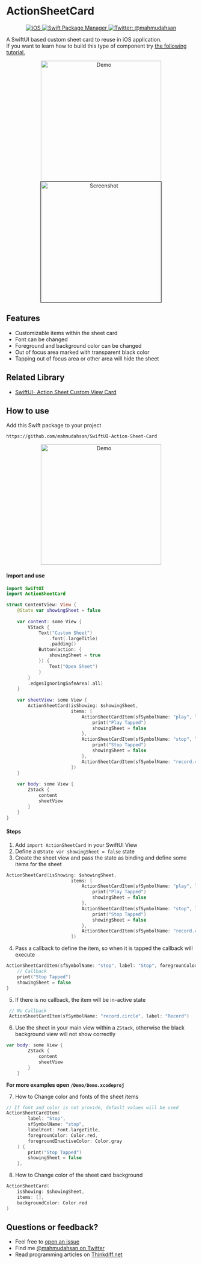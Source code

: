 # ActionSheetCard
<p align="center">
    <a href="https://github.com/mahmudahsan/SwiftUI-Action-Sheet-Card">
        <img src="https://img.shields.io/badge/platform-iOS-lightgrey" alt="iOS" />
    </a>
    <a href="https://swift.org/package-manager">
        <img src="https://img.shields.io/badge/spm-compatible-green.svg?style=flat" alt="Swift Package Manager" />
    </a>
    <a href="https://twitter.com/mahmudahsan">
        <img src="https://img.shields.io/badge/contact%40-mahmudahsan-blue.svg" alt="Twitter: @mahmudahsan" />
    </a>
</p>

A SwiftUI based custom sheet card to reuse in iOS application. <br />
If you want to learn how to build this type of component try [the following tutorial.](https://thinkdiff.net/swiftui-how-to-create-a-custom-actionsheet-card-view-2c98c2ce463d)

 <p align="center">
    <img src="Resources/demo.gif" width="320" alt="Demo" />
    <img src="Resources/demo-screen.png" width="320" alt="Screenshot" border="1">
</p>

## Features
- Customizable items within the sheet card
- Font can be changed
- Foreground and background color can be changed
- Out of focus area marked with transparent black color
- Tapping out of focus area or other area will hide the sheet

## Related Library
- [SwiftUI- Action Sheet Custom View Card](https://github.com/mahmudahsan/SwiftUI-Action-Sheet-Custom-View-Card)

## How to use

Add this Swift package to your project
```
https://github.com/mahmudahsan/SwiftUI-Action-Sheet-Card
```

 <p align="center">
    <img src="Resources/spm-add.png" width="320" alt="Demo" />
</p>

#### Import and use

```swift
import SwiftUI
import ActionSheetCard

struct ContentView: View {
    @State var showingSheet = false
    
    var content: some View {
        VStack {
            Text("Custom Sheet")
                .font(.largeTitle)
                .padding()
            Button(action: {
                showingSheet = true
            }) {
                Text("Open Sheet")
            }
        }
        .edgesIgnoringSafeArea(.all)
    }
    
    var sheetView: some View {
        ActionSheetCard(isShowing: $showingSheet,
                        items: [
                            ActionSheetCardItem(sfSymbolName: "play", label: "Play") {
                                print("Play Tapped")
                                showingSheet = false
                            },
                            ActionSheetCardItem(sfSymbolName: "stop", label: "Stop", foregrounColor: Color.red) {
                                print("Stop Tapped")
                                showingSheet = false
                            },
                            ActionSheetCardItem(sfSymbolName: "record.circle", label: "Record")
                        ])
    }
    
    var body: some View {
        ZStack {
            content
            sheetView
        }
    }
}
```
#### Steps
1. Add `import ActionSheetCard` in your SwiftUI View
2. Define a `@State var showingSheet = false` state
3. Create the sheet view and pass the state as binding and define some items for the sheet
```Swift
ActionSheetCard(isShowing: $showingSheet,
                        items: [
                            ActionSheetCardItem(sfSymbolName: "play", label: "Play") {
                                print("Play Tapped")
                                showingSheet = false
                            },
                            ActionSheetCardItem(sfSymbolName: "stop", label: "Stop", foregrounColor: Color.red) {
                                print("Stop Tapped")
                                showingSheet = false
                            },
                            ActionSheetCardItem(sfSymbolName: "record.circle", label: "Record")
                        ])
```
4. Pass a callback to define the item, so when it is tapped the callback will execute
```Swift
ActionSheetCardItem(sfSymbolName: "stop", label: "Stop", foregrounColor: Color.red) {
    // Callback
    print("Stop Tapped")
    showingSheet = false
}
```
5. If there is no callback, the item will be in-active state
```Swift 
 // No Callback
 ActionSheetCardItem(sfSymbolName: "record.circle", label: "Record")
```

6. Use the sheet in your main view within a `ZStack`, otherwise the black background view will not show correctly
```Swift
var body: some View {
        ZStack {
            content
            sheetView
        }
    }
```

**For more examples open `/Demo/Demo.xcodeproj`**

7. How to Change color and fonts of the sheet items
```Swift
// If font and color is not provide, default values will be used
ActionSheetCardItem(
        label: "Stop",
        sfSymbolName: "stop",
        labelFont: Font.largeTitle,
        foregrounColor: Color.red,
        foregroundInactiveColor: Color.gray
    ) {
        print("Stop Tapped")
        showingSheet = false
    },
```

8. How to Change color of the sheet card background
```Swift
ActionSheetCard(
    isShowing: $showingSheet,
    items: [],
    backgroundColor: Color.red
)
```

## Questions or feedback?

- Feel free to [open an issue](https://github.com/mahmudahsan/SwiftUI-Action-Sheet-Card/issues/new)
- Find me [@mahmudahsan on Twitter](https://twitter.com/mahmudahsan)
- Read programming articles on [Thinkdiff.net](https://thinkdiff.net)
